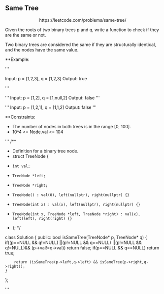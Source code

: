 
## Same Tree
<p align="center">
  https://leetcode.com/problems/same-tree/
  </p>
  
Given the roots of two binary trees p and q, write a function to check if they are the same or not.

Two binary trees are considered the same if they are structurally identical, and the nodes have the same value.

 

**Example:

'''

Input: p = [1,2,3], q = [1,2,3]
Output: true

'''

'''
Input: p = [1,2], q = [1,null,2]
Output: false
'''

'''
Input: p = [1,2,1], q = [1,1,2]
Output: false
''' 


**Constraints:

- The number of nodes in both trees is in the range [0, 100].
- 10^4 <= Node.val <= 104



'''
/**
 * Definition for a binary tree node.
 * struct TreeNode {
 *     int val;
 *     TreeNode *left;
 *     TreeNode *right;
 *     TreeNode() : val(0), left(nullptr), right(nullptr) {}
 *     TreeNode(int x) : val(x), left(nullptr), right(nullptr) {}
 *     TreeNode(int x, TreeNode *left, TreeNode *right) : val(x), left(left), right(right) {}
 * };
 */
 
class Solution {
public:
    bool isSameTree(TreeNode* p, TreeNode* q) {
        if((p==NULL && q!=NULL) ||(p!=NULL && q==NULL) ||(p!=NULL && q!=NULL)&& (p->val!=q->val))
           return false;
        if(p==NULL && q==NULL)
           return true;
           
        return (isSameTree(p->left,q->left) && isSameTree(p->right,q->right));
    }
};

'''
